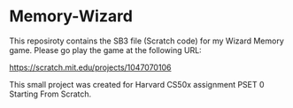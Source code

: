 # Memory-Wizard

This reposiroty contains the SB3 file (Scratch code) for my Wizard Memory game.
Please go play the game at the following URL:

https://scratch.mit.edu/projects/1047070106

This small project was created for Harvard CS50x assignment PSET 0 Starting From Scratch.
